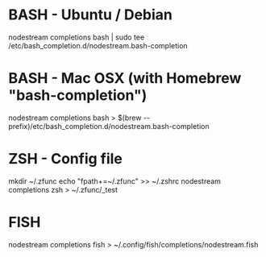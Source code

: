 # BASH - Ubuntu / Debian
nodestream completions bash | sudo tee /etc/bash_completion.d/nodestream.bash-completion

# BASH - Mac OSX (with Homebrew "bash-completion")
nodestream completions bash > $(brew --prefix)/etc/bash_completion.d/nodestream.bash-completion

# ZSH - Config file
mkdir ~/.zfunc
echo "fpath+=~/.zfunc" >> ~/.zshrc
nodestream completions zsh > ~/.zfunc/_test

# FISH
nodestream completions fish > ~/.config/fish/completions/nodestream.fish